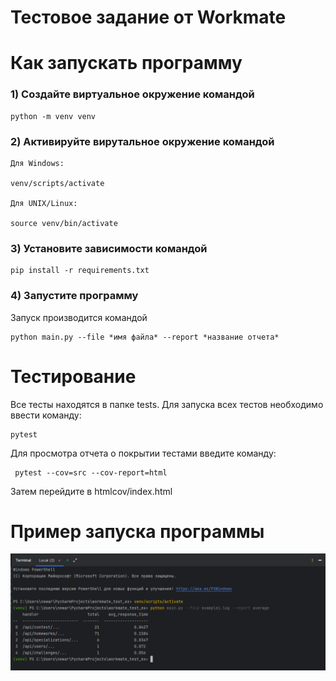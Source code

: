 # Тестовое задание от Workmate

# Как запускать программу
### 1) Создайте виртуальное окружение командой
    
    python -m venv venv

### 2) Активируйте вирутальное окружение командой
    
    Для Windows:

    venv/scripts/activate

    Для UNIX/Linux:

    source venv/bin/activate

### 3) Установите зависимости командой

    pip install -r requirements.txt

### 4) Запустите программу
Запуск производится командой

    python main.py --file *имя файла* --report *название отчета*

# Тестирование

Все тесты находятся в папке tests. Для запуска всех тестов необходимо ввести команду:

    pytest

Для просмотра отчета о покрытии тестами введите команду:

     pytest --cov=src --cov-report=html

Затем перейдите в htmlcov/index.html

# Пример запуска программы

![sample.png](sample.png)
